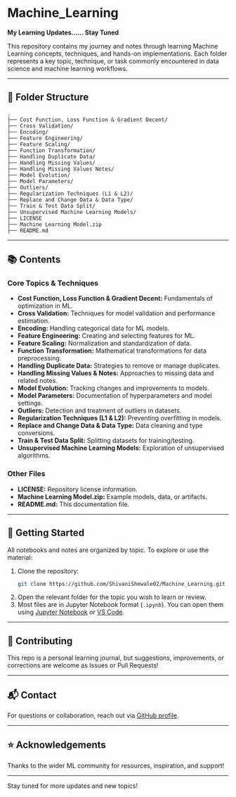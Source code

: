 # Machine_Learning

**My  Learning Updates...... Stay Tuned**

This repository contains my journey and notes through learning Machine Learning concepts, techniques, and hands-on implementations. Each folder represents a key topic, technique, or task commonly encountered in data science and machine learning workflows.

---

## 📁 Folder Structure

```
.
├── Cost Function, Loss Function & Gradient Decent/
├── Cross Validation/
├── Encoding/
├── Feature Engineering/
├── Feature Scaling/
├── Function Transformation/
├── Handling Duplicate Data/
├── Handling Missing Values/
├── Handling Missing Values Notes/
├── Model Evolution/
├── Model Parameters/
├── Outliers/
├── Regularization Techniques (L1 & L2)/
├── Replace and Change Data & Data Type/
├── Train & Test Data Split/
├── Unsupervised Machine Learning Models/
├── LICENSE
├── Machine Learning Model.zip
├── README.md
```

---

## 📚 Contents

### Core Topics & Techniques

- **Cost Function, Loss Function & Gradient Decent:** Fundamentals of optimization in ML.
- **Cross Validation:** Techniques for model validation and performance estimation.
- **Encoding:** Handling categorical data for ML models.
- **Feature Engineering:** Creating and selecting features for ML.
- **Feature Scaling:** Normalization and standardization of data.
- **Function Transformation:** Mathematical transformations for data preprocessing.
- **Handling Duplicate Data:** Strategies to remove or manage duplicates.
- **Handling Missing Values & Notes:** Approaches to missing data and related notes.
- **Model Evolution:** Tracking changes and improvements to models.
- **Model Parameters:** Documentation of hyperparameters and model settings.
- **Outliers:** Detection and treatment of outliers in datasets.
- **Regularization Techniques (L1 & L2):** Preventing overfitting in models.
- **Replace and Change Data & Data Type:** Data cleaning and type conversions.
- **Train & Test Data Split:** Splitting datasets for training/testing.
- **Unsupervised Machine Learning Models:** Exploration of unsupervised algorithms.

### Other Files

- **LICENSE:** Repository license information.
- **Machine Learning Model.zip:** Example models, data, or artifacts.
- **README.md:** This documentation file.

---

## 🚀 Getting Started

All notebooks and notes are organized by topic. To explore or use the material:

1. Clone the repository:
   ```bash
   git clone https://github.com/ShivaniShewale02/Machine_Learning.git
   ```
2. Open the relevant folder for the topic you wish to learn or review.
3. Most files are in Jupyter Notebook format (`.ipynb`). You can open them using [Jupyter Notebook](https://jupyter.org/) or [VS Code](https://code.visualstudio.com/).

---

## 📝 Contributing

This repo is a personal learning journal, but suggestions, improvements, or corrections are welcome as Issues or Pull Requests!

---

## 📬 Contact

For questions or collaboration, reach out via [GitHub profile](https://github.com/ShivaniShewale02).

---

## ⭐️ Acknowledgements

Thanks to the wider ML community for resources, inspiration, and support!

---

Stay tuned for more updates and new topics!

